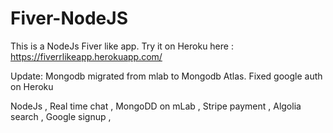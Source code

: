 # Fiver-NodeJS
This is a NodeJs Fiver like app. Try it on Heroku here : https://fiverrlikeapp.herokuapp.com/

Update: 
Mongodb migrated from mlab to Mongodb Atlas.
Fixed google auth on Heroku

NodeJs ,
Real time chat ,
MongoDD on mLab ,
Stripe payment ,
Algolia search ,
Google signup ,
